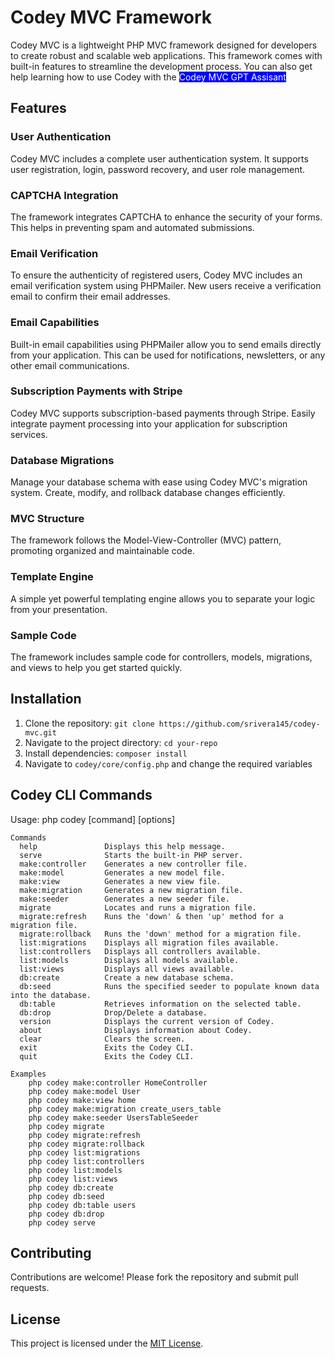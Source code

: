 # Codey MVC Framework

Codey MVC is a lightweight PHP MVC framework designed for developers to create robust and scalable web applications. This framework comes with built-in features to streamline the development process.
You can also get help learning how to use Codey with the <a target="_blank" style="color:white; background-color: blue;text-decoration:none;" href="https://chatgpt.com/g/g-gTAQk5vWg-codey-assistant">Codey MVC GPT Assisant</a>

## Features

### User Authentication
Codey MVC includes a complete user authentication system. It supports user registration, login, password recovery, and user role management.

### CAPTCHA Integration
The framework integrates CAPTCHA to enhance the security of your forms. This helps in preventing spam and automated submissions.

### Email Verification
To ensure the authenticity of registered users, Codey MVC includes an email verification system using PHPMailer. New users receive a verification email to confirm their email addresses.

### Email Capabilities
Built-in email capabilities using PHPMailer allow you to send emails directly from your application. This can be used for notifications, newsletters, or any other email communications.

### Subscription Payments with Stripe
Codey MVC supports subscription-based payments through Stripe. Easily integrate payment processing into your application for subscription services.

### Database Migrations
Manage your database schema with ease using Codey MVC's migration system. Create, modify, and rollback database changes efficiently.

### MVC Structure
The framework follows the Model-View-Controller (MVC) pattern, promoting organized and maintainable code.

### Template Engine
A simple yet powerful templating engine allows you to separate your logic from your presentation.

### Sample Code
The framework includes sample code for controllers, models, migrations, and views to help you get started quickly.

## Installation

1. Clone the repository: `git clone https://github.com/srivera145/codey-mvc.git`
2. Navigate to the project directory: `cd your-repo`
3. Install dependencies: `composer install`
4. Navigate to `codey/core/config.php` and change the required variables

## Codey CLI Commands

Usage: php codey [command] [options]

    Commands
      help               Displays this help message.
      serve              Starts the built-in PHP server.
      make:controller    Generates a new controller file.
      make:model         Generates a new model file.
      make:view          Generates a new view file.
      make:migration     Generates a new migration file.
      make:seeder        Generates a new seeder file.
      migrate            Locates and runs a migration file.
      migrate:refresh    Runs the 'down' & then 'up' method for a migration file.
      migrate:rollback   Runs the 'down' method for a migration file.
      list:migrations    Displays all migration files available.
      list:controllers   Displays all controllers available.
      list:models        Displays all models available.
      list:views         Displays all views available.
      db:create          Create a new database schema.
      db:seed            Runs the specified seeder to populate known data into the database.
      db:table           Retrieves information on the selected table.
      db:drop            Drop/Delete a database.
      version            Displays the current version of Codey.
      about              Displays information about Codey.
      clear              Clears the screen.
      exit               Exits the Codey CLI.
      quit               Exits the Codey CLI.

    Examples
        php codey make:controller HomeController
        php codey make:model User
        php codey make:view home
        php codey make:migration create_users_table
        php codey make:seeder UsersTableSeeder
        php codey migrate
        php codey migrate:refresh
        php codey migrate:rollback
        php codey list:migrations
        php codey list:controllers
        php codey list:models
        php codey list:views
        php codey db:create
        php codey db:seed
        php codey db:table users
        php codey db:drop
        php codey serve

## Contributing

Contributions are welcome! Please fork the repository and submit pull requests.

## License

This project is licensed under the [MIT License](LICENSE).
